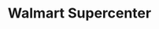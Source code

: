 ---
title: "Walmart Supercenter"
url: /fort-wayne/walmart-supercenter-apple-glen-boulevard/
shop: supermarket
---
